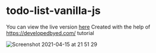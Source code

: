 # todo-list-vanilla-js
You can view the live version [here](https://quirky-hopper-1e603c.netlify.app/)
Created with the help of https://developedbyed.com/ tutorial

![Screenshot 2021-04-15 at 21 51 29](https://user-images.githubusercontent.com/52823456/114936758-c37a6b00-9e34-11eb-8176-b7cb5444c637.png)
